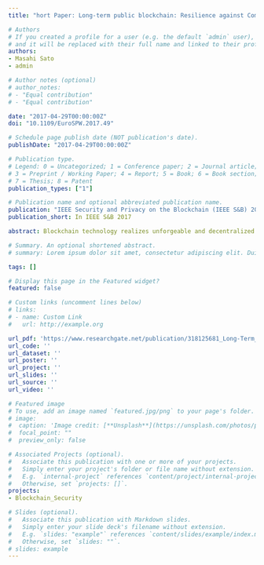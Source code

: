 ```yaml
---
title: "hort Paper: Long-term public blockchain: Resilience against Compromise of Underlying Cryptography"

# Authors
# If you created a profile for a user (e.g. the default `admin` user), write the username (folder name) here
# and it will be replaced with their full name and linked to their profile.
authors:
- Masahi Sato
- admin

# Author notes (optional)
# author_notes:
# - "Equal contribution"
# - "Equal contribution"

date: "2017-04-29T00:00:00Z"
doi: "10.1109/EuroSPW.2017.49"

# Schedule page publish date (NOT publication's date).
publishDate: "2017-04-29T00:00:00Z"

# Publication type.
# Legend: 0 = Uncategorized; 1 = Conference paper; 2 = Journal article;
# 3 = Preprint / Working Paper; 4 = Report; 5 = Book; 6 = Book section;
# 7 = Thesis; 8 = Patent
publication_types: ["1"]

# Publication name and optional abbreviated publication name.
publication: "IEEE Security and Privacy on the Blockchain (IEEE S&B) 2017"
publication_short: In IEEE S&B 2017

abstract: Blockchain technology realizes unforgeable and decentralized ledger by applying P2P network, cryptography and consensus mechanism over distributed net- work. Its security relies on all of these technologies. One of fundamental problem of the security of blockchain technology is compromise of underlying cryptographic algorithms. This paper shows the impact of compromise of underlying cryptography and the way to extend the validity of blockchain applying the long-term signature scheme which was standardized in ETSI. The long- term signature scheme assume the existence of centralized PKI and secure time-stamp service. In this paper, we propose a method to apply similar concept and data structure with de-centralized manner. Our scheme avoids hard-fork of original blockchain, in the case of compromise of hash function and provides smooth-fork in the case of compromise of digital signature scheme.

# Summary. An optional shortened abstract.
# summary: Lorem ipsum dolor sit amet, consectetur adipiscing elit. Duis posuere tellus ac convallis placerat. Proin tincidunt magna sed ex sollicitudin condimentum.

tags: []

# Display this page in the Featured widget?
featured: false

# Custom links (uncomment lines below)
# links:
# - name: Custom Link
#   url: http://example.org

url_pdf: 'https://www.researchgate.net/publication/318125681_Long-Term_Public_Blockchain_Resilience_against_Compromise_of_Underlying_Cryptography'
url_code: ''
url_dataset: ''
url_poster: ''
url_project: ''
url_slides: ''
url_source: ''
url_video: ''

# Featured image
# To use, add an image named `featured.jpg/png` to your page's folder.
# image:
#  caption: 'Image credit: [**Unsplash**](https://unsplash.com/photos/pLCdAaMFLTE)'
#  focal_point: ""
#  preview_only: false

# Associated Projects (optional).
#   Associate this publication with one or more of your projects.
#   Simply enter your project's folder or file name without extension.
#   E.g. `internal-project` references `content/project/internal-project/index.md`.
#   Otherwise, set `projects: []`.
projects:
- Blockchain_Security

# Slides (optional).
#   Associate this publication with Markdown slides.
#   Simply enter your slide deck's filename without extension.
#   E.g. `slides: "example"` references `content/slides/example/index.md`.
#   Otherwise, set `slides: ""`.
# slides: example
---
```

